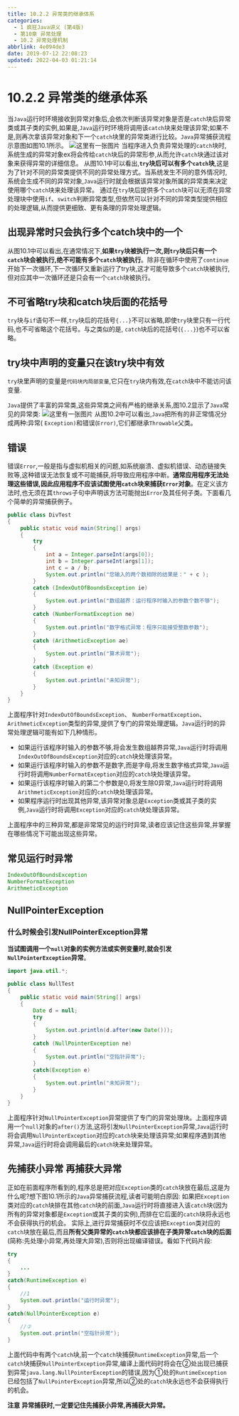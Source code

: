 ```yaml
---
title: 10.2.2 异常类的继承体系
categories: 
  - 1 疯狂Java讲义 (第4版)
  - 第10章 异常处理
  - 10.2 异常处理机制
abbrlink: 4e094de3
date: 2019-07-12 22:08:23
updated: 2022-04-03 01:21:14
---
```

# 10.2.2 异常类的继承体系 #
当`Java`运行时环境接收到异常对象后,会依次判断该异常对象是否是`catch`块后异常类或其子类的实例,如果是,`Java`运行时环境将调用该`catch`块来处理该异常;如果不是,则再次拿该异常对象和下一个`catch`块里的异常类进行比较。`Java`异常捕获流程示意图如图10.1所示。
![这里有一张图片](https://image-1257720033.cos.ap-shanghai.myqcloud.com/blog/readbooknote/fangkuangJavaJiangYi3/10/1.png)
当程序进入负责异常处理的`catch`块时,系统生成的异常对象ex将会传给`catch`块后的异常形参,从而允许`catch`块通过该对象来获得异常的详细信息。
从图10.1中可以看出,**`try`块后可以有多个`catch`块**,这是为了针对不同的异常类提供不同的异常处理方式。当系统发生不同的意外情况时,系统会生成不同的异常对象,`Java`运行时就会根据该异常对象所属的异常类来决定使用哪个`catch`块来处理该异常。
通过在`try`块后提供多个`catch`块可以无须在异常处理块中使用`if`、`switch`判断异常类型,但依然可以针对不同的异常类型提供相应的处理逻辑,从而提供更细致、更有条理的异常处理逻辑。
## 出现异常时只会执行多个catch块中的一个 ##
从图10.1中可以看出,在通常情况下,**如果`try`块被执行一次,则`try`块后只有一个`catch`块会被执行,绝不可能有多个`catch`块被执行**。除非在循环中使用了`continue`开始下一次循环,下一次循环又重新运行了try块,这才可能导致多个`catch`块被执行,但对应其中一次循环还是只会有一个`catch`块被执行。
## 不可省略try块和catch块后面的花括号 ##
`try`块与`if`语句不一样,`try`块后的花括号`{...}`不可以省略,即使`try`块里只有一行代码,也不可省略这个花括号。与之类似的是, `catch`块后的花括号(`{...}`)也不可以省略。
## try块中声明的变量只在该try块中有效 ##
`try`块里声明的变量是`代码块内局部变量`,它只在`try`块内有效,在`catch`块中不能访问该变量.

`Java`提供了丰富的异常类,这些异常类之间有严格的继承关系,图10.2显示了`Java`常见的异常类:
![这里有一张图片](https://image-1257720033.cos.ap-shanghai.myqcloud.com/blog/readbooknote/fangkuangJavaJiangYi3/10/3.png)
从图10.2中可以看出,`Java`把所有的非正常情况分成两种:异常( `Exception)`和错误(`Error)`,它们都继承`Throwable`父类。
## 错误 ##
错误`Error`,一般是指与虚拟机相关的问题,如系统崩溃、虚拟机错误、动态链接失败等,这种错误无法恢复或不可能捕获,将导致应用程序中断。**通常应用程序无法处理这些错误,因此应用程序不应该试图使用`catch`块来捕获`Error`对象**。在定义该方法时,也无须在其`throws`子句中声明该方法可能抛出`Error`及其任何子类。下面看几个简单的异常捕获例子。
```java
public class DivTest
{
    public static void main(String[] args)
    {
        try
        {
            int a = Integer.parseInt(args[0]);
            int b = Integer.parseInt(args[1]);
            int c = a / b;
            System.out.println("您输入的两个数相除的结果是：" + c );
        }
        catch (IndexOutOfBoundsException ie)
        {
            System.out.println("数组越界：运行程序时输入的参数个数不够");
        }
        catch (NumberFormatException ne)
        {
            System.out.println("数字格式异常：程序只能接受整数参数");
        }
        catch (ArithmeticException ae)
        {
            System.out.println("算术异常");
        }
        catch (Exception e)
        {
            System.out.println("未知异常");
        }
    }
}
```
上面程序针对`IndexOutOfBoundsException`、 `NumberFormatException`、 `ArithmeticException`类型的异常,提供了专门的异常处理逻辑。`Java`运行时的异常处理逻辑可能有如下几种情形。
- 如果运行该程序时输入的参数不够,将会发生数组越界异常,`Java`运行时将调用`IndexOutOfBoundsException`对应的`catch`块处理该异常。
- 如果运行该程序时输入的参数不是数字,而是字母,将发生数字格式异常,`Java`运行时将调用`NumberFormatException`对应的`catch`块处理该异常。
- 如果运行该程序时输入的第二个参数是0,将发生除0异常,`Java`运行时将调用`ArithmeticException`对应的`catch`块处理该异常。
- 如果程序运行时出现其他异常,该异常对象总是`Exception`类或其子类的实例,`Java`运行时将调用`Exception`对应的`catch`块处理该异常。

上面程序中的三种异常,都是非常常见的运行时异常,读者应该记住这些异常,并掌握在哪些情况下可能出现这些异常。
## 常见运行时异常
```java
IndexOutOfBoundsException
NumberFormatException
ArithmeticException
```
## NullPointerException ##
### 什么时候会引发NullPointerException异常 ###
**当试图调用一个`null`对象的实例方法或实例变量时,就会引发`NullPointerException`异常**。
```java
import java.util.*;

public class NullTest
{
    public static void main(String[] args)
    {
        Date d = null;
        try
        {
            System.out.println(d.after(new Date()));
        }
        catch (NullPointerException ne)
        {
            System.out.println("空指针异常");
        }
        catch(Exception e)
        {
            System.out.println("未知异常");
        }
    }
}
```
上面程序针对`NullPointerException`异常提供了专门的异常处理块。上面程序调用一个`null`对象的`after()`方法,这将引发`NullPointerException`异常,`Java`运行时将会调用`NullPointerException`对应的`catch`块来处理该异常;如果程序遇到其他异常,`Java`运行时将会调用最后的`catch`块来处理异常。
## 先捕获小异常 再捕获大异常 ##
正如在前面程序所看到的,程序总是把对应`Exception`类的`catch`块放在最后,这是为什么呢?想下图10.1所示的`Java`异常捕获流程,读者可能明白原因:
如果把`Exception`类对应的`catch`块排在其他`catch`块的前面,`Java`运行时将直接进入该`catch`块(因为所有的异常对象都是`Exception`或其子类的实例),而排在它后面的`catch`块将永远也不会获得执行的机会。
实际上,进行异常捕获时不仅应该把`Exception`类对应的`catch`块放在最后,而且**所有父类异常的`catch`块都应该排在子类异常`catch`块的后面**(简称:先处理小异常,再处理大异常),否则将出现编译错误。看如下代码片段:
```java
try
{
    ...
}
catch(RuntimeException e)
{
    //1
    System.out.println("运行时异常"); 
}
catch(NullPointerException e)
{
    //②
    System.out.println("空指针异常");
}
```
上面代码中有两个`catch`块,前一个`catch`块捕获`RuntimeException`异常,后一个`catch`块捕获`NullPointerException`异常,编译上面代码时将会在②处出现已捕获到异常`java.lang.NullPointerException`的错误,因为①处的`RuntimeException`已经包括了`NullPointerException`异常,所以②处的`catch`块永远也不会获得执行的机会。

**注意**
**异常捕获时,一定要记住先捕获小异常,再捕获大异常。**


